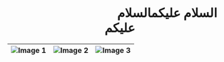 <h1 style="text-align: center;">
  &nbsp;&nbsp;&nbsp;&nbsp;&nbsp;&nbsp;&nbsp;&nbsp;&nbsp;&nbsp;&nbsp;&nbsp;&nbsp;&nbsp;&nbsp;&nbsp;&nbsp;&nbsp;&nbsp;&nbsp;&nbsp;&nbsp;&nbsp;&nbsp;&nbsp;&nbsp;&nbsp;&nbsp;&nbsp;&nbsp;&nbsp;&nbsp;السلام عليكمالسلام عليكم
</h1>

| ![Image 1](https://i.giphy.com/media/v1.Y2lkPTc5MGI3NjExdWZmbGExNTZiaHkwbm5vMHkwZzgycjUydzM0Y2tveTFscG52N3dvNyZlcD12MV9pbnRlcm5hbF9naWZfYnlfaWQmY3Q9Zw/l3vRaMbNi0fzjUnMQ/giphy.gif) | ![Image 2](https://i.giphy.com/media/v1.Y2lkPTc5MGI3NjExbmg5NnFmbDRuenN0emYzNzMzbWt5cng4aHFtaWVlYzZtYnBmcW53NyZlcD12MV9pbnRlcm5hbF9naWZfYnlfaWQmY3Q9Zw/3oEduFEnhhnQh5ty2Q/giphy.gif) | ![Image 3](https://i.giphy.com/media/v1.Y2lkPTc5MGI3NjExOWtrZGZjOHFqYTNxYzcxdWN1aWJud253MnBiYW5zYTNkazR3MXQ0ciZlcD12MV9pbnRlcm5hbF9naWZfYnlfaWQmY3Q9Zw/l41YzYvvlEfzTnAm4/giphy.gif) |
| -------------------------------------------- | --------------------------------------------- | --------------------------------------------- |

